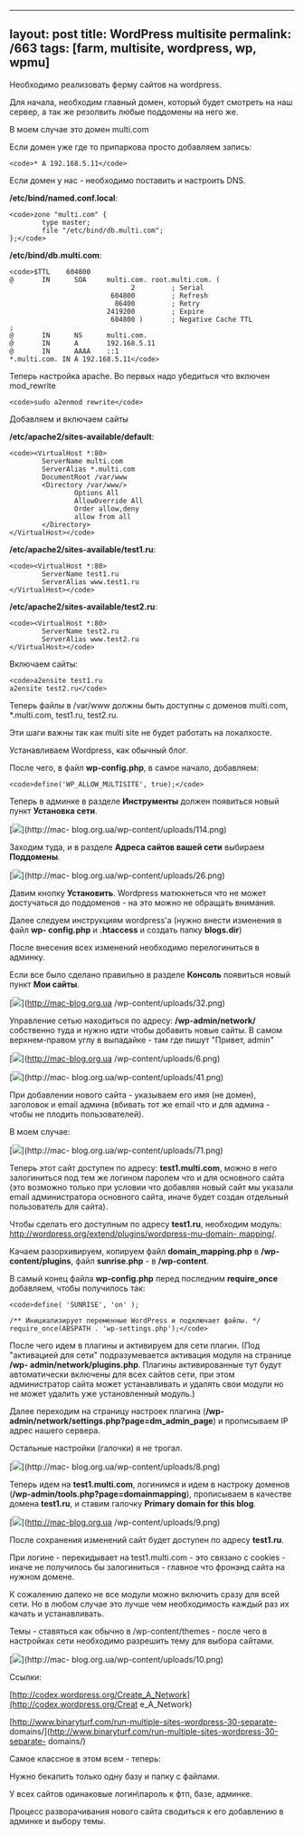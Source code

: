 ---
layout: post
title: WordPress multisite
permalink: /663
tags: [farm, multisite, wordpress, wp, wpmu]
----

Необходимо реализовать ферму сайтов на wordpress.


Для начала, необходим главный домен, который будет смотреть на наш сервер, а
так же резолвить любые поддомены на него же.


В моем случае это домен multi.com


Если домен уже где то припаркова просто добавляем запись:

    
    <code>* A 192.168.5.11</code>




Если домен у нас - необходимо поставить и настроить DNS.


**/etc/bind/named.conf.local**:

    
    <code>zone "multi.com" {
            type master;
            file "/etc/bind/db.multi.com";
    };</code>




**/etc/bind/db.multi.com**:

    
    <code>$TTL    604800
    @       IN      SOA     multi.com. root.multi.com. (
                                  2         ; Serial
                             604800         ; Refresh
                              86400         ; Retry
                            2419200         ; Expire
                             604800 )       ; Negative Cache TTL
    ;
    @       IN      NS      multi.com.
    @       IN      A       192.168.5.11
    @       IN      AAAA    ::1
    *.multi.com. IN A 192.168.5.11</code>






Теперь настройка apache. Во первых надо убедиться что включен mod_rewrite

    
    <code>sudo a2enmod rewrite</code>




Добавляем и включаем сайты


**/etc/apache2/sites-available/default**:

    
    <code><VirtualHost *:80>
            ServerName multi.com
            ServerAlias *.multi.com
            DocumentRoot /var/www
            <Directory /var/www/>
                    Options All
                    AllowOverride All
                    Order allow,deny
                    allow from all
            </Directory>
    </VirtualHost></code>




**/etc/apache2/sites-available/test1.ru**:

    
    <code><VirtualHost *:80>
            ServerName test1.ru
            ServerAlias www.test1.ru
    </VirtualHost></code>




**/etc/apache2/sites-available/test2.ru**:

    
    <code><VirtualHost *:80>
            ServerName test2.ru
            ServerAlias www.test2.ru
    </VirtualHost></code>




Включаем сайты:

    
    <code>a2ensite test1.ru
    a2ensite test2.ru</code>




Теперь файлы в /var/www должны быть доступны с доменов multi.com, *.multi.com,
test1.ru, test2.ru.


Эти шаги важны так как multi site не будет работать на локалхосте.


Устанавливаем Wordpress, как обычный блог.


После чего, в файл **wp-config.php**, в самое начало, добавляем:

    
    <code>define('WP_ALLOW_MULTISITE', true);</code>


Теперь в админке в разделе **Инструменты** должен появиться новый пункт
**Установка сети**.




[![](http://mac-blog.org.ua/wp-content/uploads/114.png)](http://mac-
blog.org.ua/wp-content/uploads/114.png)


Заходим туда, и в разделе **Адреса сайтов вашей сети** выбираем **Поддомены**.


[![](http://mac-blog.org.ua/wp-content/uploads/26-300x114.png)](http://mac-
blog.org.ua/wp-content/uploads/26.png)


Давим кнопку **Установить**. Wordpress матюкнеться что не может достучаться до
поддоменов - на это можно не обращать внимания.


Далее следуем инструкциям wordpress'а (нужно внести изменения в файл **wp-
config.php** и **.htaccess** и создать папку **blogs.dir**)


После внесения всех изменений необходимо перелогиниться в админку.


Если все было сделано правильно в разделе **Консоль** появиться новый пункт
**Мои сайты**.


[![](http://mac-blog.org.ua/wp-content/uploads/32.png)](http://mac-blog.org.ua
/wp-content/uploads/32.png)




Управление сетью находиться по адресу: **/wp-admin/network/** собственно туда
и нужно идти чтобы добавить новые сайты. В самом верхнем-правом углу в
выпадайке - там где пишут "Привет, admin"


[![](http://mac-blog.org.ua/wp-content/uploads/6.png)](http://mac-blog.org.ua
/wp-content/uploads/6.png)


[![](http://mac-blog.org.ua/wp-content/uploads/41-300x114.png)](http://mac-
blog.org.ua/wp-content/uploads/41.png)


При добавлении нового сайта - указываем его имя (не домен), заголовок и email
админа (вбивать тот же email что и для админа - чтобы не плодить
пользователей).


В моем случае:


[![](http://mac-blog.org.ua/wp-content/uploads/71-300x160.png)](http://mac-
blog.org.ua/wp-content/uploads/71.png)


Теперь этот сайт доступен по адресу: **test1.multi.com**, можно в него
залогиниться под тем же логином паролем что и для основного сайта (это
возможно только при условии что добавляя новый сайт мы указали email
администратора основного сайта, иначе будет создан отдельный пользователь для
сайта).


Чтобы сделать его доступным по адресу **test1.ru**, необходим модуль:
[http://wordpress.org/extend/plugins/wordpress-mu-domain-
mapping/](http://wordpress.org/extend/plugins/wordpress-mu-domain-mapping/).


Качаем разорхивируем, копируем файл **domain_mapping.php** в **/wp-
content/plugins**, файл **sunrise.php** - в **/wp-content**.


В самый конец файла **wp-config.php** перед последним **require_once**
добавляем, чтобы получилось так:

    
    <code>define( 'SUNRISE', 'on' );
    
    /** Инициализирует переменные WordPress и подключает файлы. */
    require_once(ABSPATH . 'wp-settings.php');</code>




После чего идем в плагины и активируем для сети плагин. (Под "активацией для
сети" подразумевается активация модуля на странице **/wp-
admin/network/plugins.php**. Плагины активированные тут будут автоматически
включены для всех сайтов сети, при этом администратор сайта может
устанавливать и удалять свои модули но не может удалить уже установленный
модуль.)


Далее переходим на страницу настроек плагина (**/wp-
admin/network/settings.php?page=dm_admin_page**) и прописываем IP адрес нашего
сервера.


Остальные настройки (галочки) я не трогал.


[![](http://mac-blog.org.ua/wp-content/uploads/8-252x300.png)](http://mac-
blog.org.ua/wp-content/uploads/8.png)


Теперь идем на **test1.multi.com**, логинимся и идем в настроку доменов
(**/wp-admin/tools.php?page=domainmapping**), прописываем в качестве домена
**test1.ru**, и ставим галочку **Primary domain for this blog**.


[![](http://mac-blog.org.ua/wp-content/uploads/9.png)](http://mac-blog.org.ua
/wp-content/uploads/9.png)


После сохранения изменений сайт будет доступен по адресу **test1.ru**.


При логине - перекидывает на test1.multi.com - это связано с cookies - иначе
не получилось бы залогиниться - главное что фронэнд сайта на нужном домене.


К сожалению далеко не все модули можно включить сразу для всей сети. Но в
любом случае это лучше чем необходимость каждый раз их качать и устанавливать.


Темы - ставяться как обычно в /wp-content/themes - после чего в настройках
сети необходимо разрешить тему для выбора сайтами.


[![](http://mac-blog.org.ua/wp-content/uploads/10-300x251.png)](http://mac-
blog.org.ua/wp-content/uploads/10.png)




Ссылки:


[http://codex.wordpress.org/Create_A_Network](http://codex.wordpress.org/Creat
e_A_Network)


[http://www.binaryturf.com/run-multiple-sites-wordpress-30-separate-
domains/](http://www.binaryturf.com/run-multiple-sites-wordpress-30-separate-
domains/)




Самое классное в этом всем - теперь:


Нужно бекапить только одну базу и папку с файлами.


У всех сайтов одинаковые логин\пароль к фтп, базе, админке.


Процесс разворачивания нового сайта сводиться к его добавлению в админке и
выбору темы.


